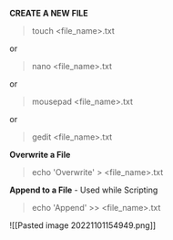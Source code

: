 **CREATE A NEW FILE**

> touch <file_name>.txt

or 

> nano <file_name>.txt

or

> mousepad <file_name>.txt

or

> gedit <file_name>.txt

**Overwrite a File**

> echo 'Overwrite' > <file_name>.txt

**Append to a File**  - Used while Scripting

> echo 'Append' >> <file_name>.txt

![[Pasted image 20221101154949.png]]
